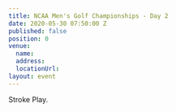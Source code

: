 ```yaml
---
title: NCAA Men's Golf Championships - Day 2
date: 2020-05-30 07:50:00 Z
published: false
position: 0
venue:
  name: 
  address: 
  locationUrl: 
layout: event
---
```


Stroke Play.